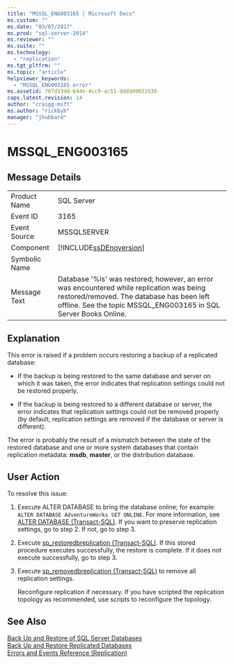 ```yaml
---
title: "MSSQL_ENG003165 | Microsoft Docs"
ms.custom: ""
ms.date: "03/07/2017"
ms.prod: "sql-server-2014"
ms.reviewer: ""
ms.suite: ""
ms.technology: 
  - "replication"
ms.tgt_pltfrm: ""
ms.topic: "article"
helpviewer_keywords: 
  - "MSSQL_ENG003165 error"
ms.assetid: 707d33dd-644e-4cc9-ac51-dddd49031530
caps.latest.revision: 14
author: "craigg-msft"
ms.author: "rickbyh"
manager: "jhubbard"
---
```

# MSSQL_ENG003165
    
## Message Details  
  
|||  
|-|-|  
|Product Name|SQL Server|  
|Event ID|3165|  
|Event Source|MSSQLSERVER|  
|Component|[!INCLUDE[ssDEnoversion](../../../includes/ssdenoversion-md.md)]|  
|Symbolic Name||  
|Message Text|Database '%ls' was restored; however, an error was encountered while replication was being restored/removed. The database has been left offline. See the topic MSSQL_ENG003165 in SQL Server Books Online.|  
  
## Explanation  
 This error is raised if a problem occurs restoring a backup of a replicated database:  
  
-   If the backup is being restored to the same database and server on which it was taken, the error indicates that replication settings could not be restored properly.  
  
-   If the backup is being restored to a different database or server, the error indicates that replication settings could not be removed properly (by default, replication settings are removed if the database or server is different).  
  
 The error is probably the result of a mismatch between the state of the restored database and one or more system databases that contain replication metadata: **msdb**, **master**, or the distribution database.  
  
## User Action  
 To resolve this issue:  
  
1.  Execute ALTER DATABASE to bring the database online; for example: `ALTER DATABASE AdventureWorks SET ONLINE`. For more information, see [ALTER DATABASE &#40;Transact-SQL&#41;](../Topic/ALTER%20DATABASE%20\(Transact-SQL\).md). If you want to preserve replication settings, go to step 2. If not, go to step 3.  
  
2.  Execute [sp_restoredbreplication &#40;Transact-SQL&#41;](../Topic/sp_restoredbreplication%20\(Transact-SQL\).md). If this stored procedure executes successfully, the restore is complete. If it does not execute successfully, go to step 3.  
  
3.  Execute [sp_removedbreplication &#40;Transact-SQL&#41;](../Topic/sp_removedbreplication%20\(Transact-SQL\).md) to remove all replication settings.  
  
     Reconfigure replication if necessary. If you have scripted the replication topology as recommended, use scripts to reconfigure the topology.  
  
## See Also  
 [Back Up and Restore of SQL Server Databases](../../../2014/database-engine/back-up-and-restore-of-sql-server-databases.md)   
 [Back Up and Restore Replicated Databases](../../../2014/relational-databases/replication/back-up-and-restore-replicated-databases.md)   
 [Errors and Events Reference &#40;Replication&#41;](../../../2014/relational-databases/replication/errors-and-events-reference-replication.md)  
  
  